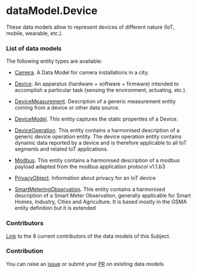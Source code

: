 # dataModel.Device
These data models allow to represent devices of different nature (IoT, mobile, wearable, etc.).

### List of data models

The following entity types are available:
- [Camera](https://github.com/smart-data-models/dataModel.Device/blob/master/Camera/README.md). A Data Model for camera installations in a city.

- [Device](https://github.com/smart-data-models/dataModel.Device/blob/master/Device/README.md). An apparatus (hardware + software + firmware) intended to accomplish a particular task (sensing the environment, actuating, etc.).

- [DeviceMeasurement](https://github.com/smart-data-models/dataModel.Device/blob/master/DeviceMeasurement/README.md). Description of a generic measurement entity coming from a device or other data source.

- [DeviceModel](https://github.com/smart-data-models/dataModel.Device/blob/master/DeviceModel/README.md). This entity captures the static properties of a Device. 

- [DeviceOperation](https://github.com/smart-data-models/dataModel.Device/blob/master/DeviceOperation/README.md). This entity contains a harmonised description of a generic device operation entity. The device operation entity contains dynamic data reported by a device and is therefore applicable to all IoT segments and related IoT applications.

- [Modbus](https://github.com/smart-data-models/dataModel.Device/blob/master/Modbus/README.md). This entity contains a harmonised description of a modbus payload adapted from the modbus application protocol v1.1.b3

- [PrivacyObject](https://github.com/smart-data-models/dataModel.Device/blob/master/PrivacyObject/README.md). Information about privacy for an IoT device

- [SmartMeteringObservation](https://github.com/smart-data-models/dataModel.Device/blob/master/SmartMeteringObservation/README.md). This entity contains a harmonised description of a Smart Meter Observation, generally applicable for Smart Homes, Industry, Cities and Agriculture. It is based mostly in the GSMA entity definition but it is extended



### Contributors
[Link](https://github.com/smart-data-models/dataModel.Device/blob/master/CONTRIBUTORS.yaml) to the 8 current contributors of the data models of this Subject.


### Contribution
You can raise an [issue](https://github.com/smart-data-models/dataModel.Device/issues) or submit your [PR](https://github.com/smart-data-models/dataModel.Device/pulls) on existing data models


